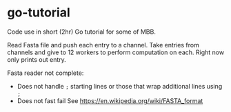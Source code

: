 go-tutorial
===========

Code use in short (2hr) Go tutorial for some of MBB.

Read Fasta file and push each entry to a channel. 
Take entries from channels and give to 12 workers to perform computation on each.
 Right now only prints out entry.

Fasta reader not complete:
 * Does not handle `;` starting lines or those that wrap additional lines using `;`
 * Does not fast fail
See https://en.wikipedia.org/wiki/FASTA_format
